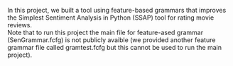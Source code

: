 In this project, we built a tool using feature-based grammars that improves the Simplest Sentiment Analysis in Python (SSAP) tool for rating movie reviews.
<br>
Note that to run this project the main file for feature-ased grammar (SenGrammar.fcfg) is not publicly avaible (we provided another feature grammar file called gramtest.fcfg but this cannot be used to run the main project).

